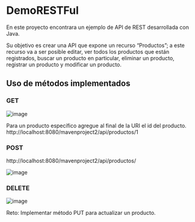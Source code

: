 # DemoRESTFul

En este proyecto encontrara un ejemplo de API de REST desarrollada con Java. 

Su objetivo es crear una API que expone un recurso “Productos”; a este recurso va a ser posible editar, ver todos los productos que están registrados, buscar un producto en particular, eliminar un producto, registrar un producto y modificar un producto.

## Uso de métodos implementados

### GET
![image](https://user-images.githubusercontent.com/37159/142915449-3d233e83-5418-4ad1-bead-4f17c6ee1a49.png)


Para un producto específico agregue al final de la URI el id del producto.
http://localhost:8080/mavenproject2/api/productos/1

### POST
http://localhost:8080/mavenproject2/api/productos/

![image](https://user-images.githubusercontent.com/37159/142915183-7b45dd9b-6e2d-41e3-a700-edf86421b195.png)


### DELETE
![image](https://user-images.githubusercontent.com/37159/142915219-073d4273-72aa-4630-b2ea-4ddfa78cf73f.png)



Reto: Implementar método PUT para actualizar un producto. 



